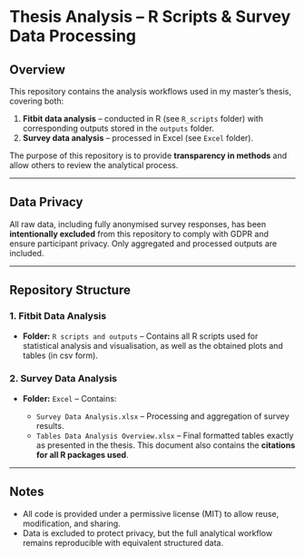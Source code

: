 
# Thesis Analysis – R Scripts & Survey Data Processing

## Overview

This repository contains the analysis workflows used in my master’s thesis, covering both:

1. **Fitbit data analysis** – conducted in R (see `R_scripts` folder) with corresponding outputs stored in the `outputs` folder.
2. **Survey data analysis** – processed in Excel (see `Excel` folder).

The purpose of this repository is to provide **transparency in methods** and allow others to review the analytical process.

---

## Data Privacy

All raw data, including fully anonymised survey responses, has been **intentionally excluded** from this repository to comply with GDPR and ensure participant privacy. Only aggregated and processed outputs are included.

---

## Repository Structure

### 1. Fitbit Data Analysis

* **Folder:** `R scripts and outputs` – Contains all R scripts used for statistical analysis and visualisation, as well as the obtained plots and tables (in csv form).

### 2. Survey Data Analysis

* **Folder:** `Excel` – Contains:

  * `Survey Data Analysis.xlsx` – Processing and aggregation of survey results.
  * `Tables Data Analysis Overview.xlsx` – Final formatted tables exactly as presented in the thesis. This document also contains the **citations for all R packages used**.

---

## Notes

* All code is provided under a permissive license (MIT) to allow reuse, modification, and sharing.
* Data is excluded to protect privacy, but the full analytical workflow remains reproducible with equivalent structured data.

